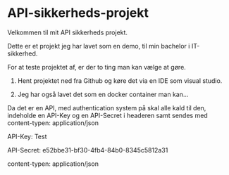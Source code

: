 # API-sikkerheds-projekt

Velkommen til mit API sikkerheds projekt.

Dette er et projekt jeg har lavet som en demo, til min bachelor i IT-sikkerhed.

For at teste projektet af, er der to ting man kan vælge at gøre.

1. Hent projektet ned fra Github og køre det via en IDE som visual studio.

2. Jeg har også lavet det som en docker container man kan...

Da det er en API, med authentication system på skal alle kald til den, indeholde en API-Key og en API-Secret i headeren samt sendes med content-typen: application/json

API-Key: Test

API-Secret: e52bbe31-bf30-4fb4-84b0-8345c5812a31

content-typen: application/json
